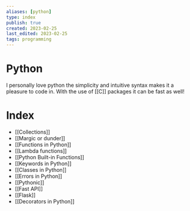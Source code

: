 ```yaml
---
aliases: [python]
type: index
publish: true
created: 2023-02-25
last_edited: 2023-02-25
tags: programming
---
```

# Python
I personally love python the simplicity and intuitive syntax makes it a pleasure to code in. With the use of [[C]] packages it can be fast as well!

# Index
- [[Collections]]
- [[Margic or dunder]]
- [[Functions in Python]]
- [[Lambda functions]]
- [[Python Built-in Functions]]
- [[Keywords in Python]]
- [[Classes in Python]]
- [[Errors in Python]]
- [[Pythonic]]
- [[Fast API]]
- [[Flask]]
- [[Decorators in Python]]